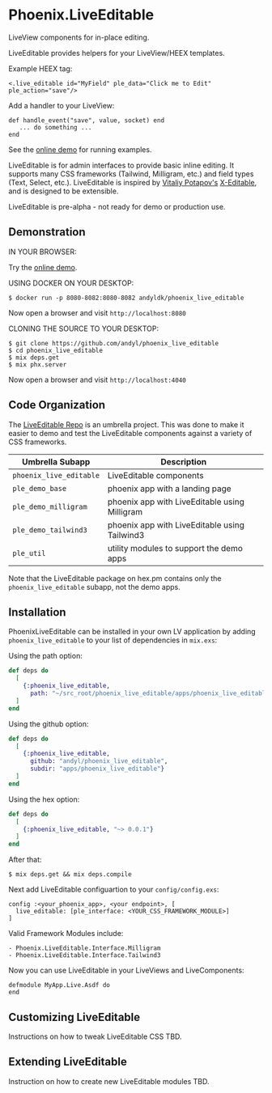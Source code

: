 # Phoenix.LiveEditable 

LiveView components for in-place editing. 

LiveEditable provides helpers for your LiveView/HEEX templates.

Example HEEX tag:

    <.live_editable id="MyField" ple_data="Click me to Edit" ple_action="save"/>

Add a handler to your LiveView:

    def handle_event("save", value, socket) end
       ... do something ...
    end

See the [online demo][ld] for running examples.

LiveEditable is for admin interfaces to provide basic inline editing. It
supports many CSS frameworks (Tailwind, Milligram, etc.) and field types (Text,
Select, etc.).  LiveEditable is inspired by [Vitaliy Potapov's][vp]
[X-Editable][xe], and is designed to be extensible.

LiveEditable is pre-alpha - not ready for demo or production use.

[xe]: http://vitalets.github.io/x-editable
[ld]: http://phoenix-live-editable.fly.dev
[vp]: https://github.com/vitalets

## Demonstration 

IN YOUR BROWSER: 

Try the [online demo][ld]. 

USING DOCKER ON YOUR DESKTOP: 

    $ docker run -p 8080-8082:8080-8082 andyldk/phoenix_live_editable

Now open a browser and visit `http://localhost:8080`

CLONING THE SOURCE TO YOUR DESKTOP: 

    $ git clone https://github.com/andyl/phoenix_live_editable 
    $ cd phoenix_live_editable 
    $ mix deps.get
    $ mix phx.server 

Now open a browser and visit `http://localhost:4040`

## Code Organization 

The [LiveEditable Repo][gh] is an umbrella project.  This was done to make it
easier to demo and test the LiveEditable components against a variety of CSS
frameworks.  

| Umbrella Subapp         | Description                                   |
|-------------------------|-----------------------------------------------|
| `phoenix_live_editable` | LiveEditable components                       |
| `ple_demo_base`         | phoenix app with a landing page               |
| `ple_demo_milligram`    | phoenix app with LiveEditable using Milligram |
| `ple_demo_tailwind3`    | phoenix app with LiveEditable using Tailwind3 |
| `ple_util`              | utility modules to support the demo apps      |

Note that the LiveEditable package on hex.pm contains only the
`phoenix_live_editable` subapp, not the demo apps.

[gh]: https://github.com/andyl/phoenix_live_editable

## Installation

PhoenixLiveEditable can be installed in your own LV application by adding
`phoenix_live_editable` to your list of dependencies in `mix.exs`:

Using the path option: 
```elixir
def deps do
  [
    {:phoenix_live_editable, 
      path: "~/src_root/phoenix_live_editable/apps/phoenix_live_editable"}
  ]
end
```

Using the github option: 
```elixir
def deps do
  [
    {:phoenix_live_editable, 
      github: "andyl/phoenix_live_editable",
      subdir: "apps/phoenix_live_editable"}
  ]
end
```

Using the hex option: 
```elixir
def deps do
  [
    {:phoenix_live_editable, "~> 0.0.1"}
  ]
end
```

After that:

    $ mix deps.get && mix deps.compile

Next add LiveEditable configuartion to your `config/config.exs`:

    config :<your_phoenix_app>, <your endpoint>, [
      live_editable: [ple_interface: <YOUR_CSS_FRAMEWORK_MODULE>]
    ]

Valid Framework Modules include:

    - Phoenix.LiveEditable.Interface.Milligram
    - Phoenix.LiveEditable.Interface.Tailwind3 

Now you can use LiveEditable in your LiveViews and LiveComponents:

    defmodule MyApp.Live.Asdf do
    end

## Customizing LiveEditable

Instructions on how to tweak LiveEditable CSS TBD.

## Extending LiveEditable

Instruction on how to create new LiveEditable modules TBD.

